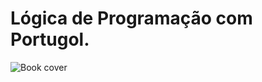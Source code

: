 # Lógica de Programação com Portugol.

![Book cover](https://m.media-amazon.com/images/I/71Xj0lHC3eL._SL1500_.jpg "Book-cover")
